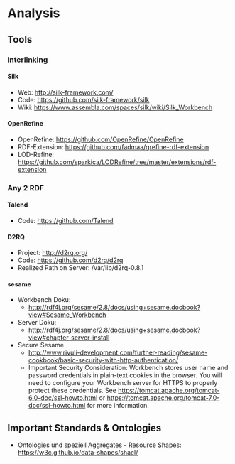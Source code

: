 # Analysis
## Tools
### Interlinking
#### Silk
* Web: http://silk-framework.com/
* Code: https://github.com/silk-framework/silk
* Wiki: https://www.assembla.com/spaces/silk/wiki/Silk_Workbench

#### OpenRefine
* OpenRefine: https://github.com/OpenRefine/OpenRefine
* RDF-Extension: https://github.com/fadmaa/grefine-rdf-extension
* LOD-Refine: https://github.com/sparkica/LODRefine/tree/master/extensions/rdf-extension

### Any 2 RDF
#### Talend
* Code: https://github.com/Talend

#### D2RQ
* Project: http://d2rq.org/
* Code: https://github.com/d2rq/d2rq
* Realized Path on Server: /var/lib/d2rq-0.8.1

#### sesame
* Workbench Doku:
  * <http://rdf4j.org/sesame/2.8/docs/using+sesame.docbook?view#Sesame_Workbench>
* Server Doku:
  * <http://rdf4j.org/sesame/2.8/docs/using+sesame.docbook?view#chapter-server-install>
* Secure Sesame
  * <http://www.rivuli-development.com/further-reading/sesame-cookbook/basic-security-with-http-authentication/>
  * Important Security Consideration: Workbench stores user name and password credentials in plain-text cookies in the browser. You will need to configure your Workbench server for HTTPS to properly protect these credentials. See <https://tomcat.apache.org/tomcat-6.0-doc/ssl-howto.html> or <https://tomcat.apache.org/tomcat-7.0-doc/ssl-howto.html> for more information.
  
## Important Standards & Ontologies
*  Ontologies und speziell Aggregates - Resource Shapes: https://w3c.github.io/data-shapes/shacl/


